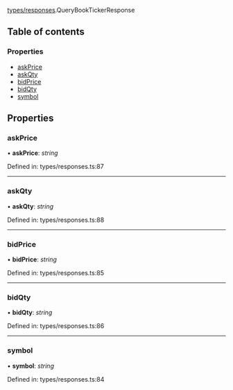 [types/responses](../modules/Module:-types/responses).QueryBookTickerResponse

## Table of contents

### Properties

- [askPrice](./Interface:-QueryBookTickerResponse#askprice)
- [askQty](./Interface:-QueryBookTickerResponse#askqty)
- [bidPrice](./Interface:-QueryBookTickerResponse#bidprice)
- [bidQty](./Interface:-QueryBookTickerResponse#bidqty)
- [symbol](./Interface:-QueryBookTickerResponse#symbol)

## Properties

### askPrice

• **askPrice**: *string*

Defined in: types/responses.ts:87

___

### askQty

• **askQty**: *string*

Defined in: types/responses.ts:88

___

### bidPrice

• **bidPrice**: *string*

Defined in: types/responses.ts:85

___

### bidQty

• **bidQty**: *string*

Defined in: types/responses.ts:86

___

### symbol

• **symbol**: *string*

Defined in: types/responses.ts:84
